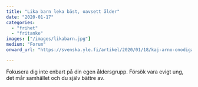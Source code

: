 ```yaml
---
title: "Lika barn leka bäst, oavsett ålder"
date: "2020-01-17"
categories: 
  - "frihet"
  - "fritanke"
images: ["/images/likabarn.jpg"]
medium: "Forum"
onward_url: "https://svenska.yle.fi/artikel/2020/01/18/kaj-arno-onodigast-ar-polariseringen-mellan-aldersgrupper"

---
```


Fokusera dig inte enbart på din egen åldersgrupp. Försök vara evigt ung, det mår samhället och du själv bättre av.
